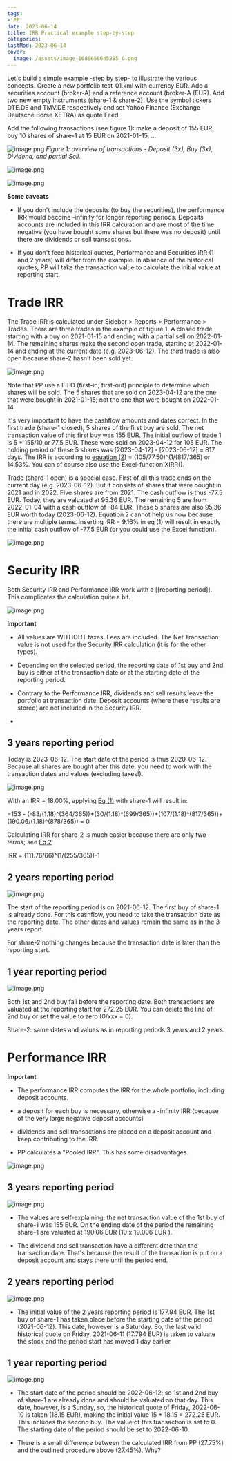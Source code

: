 ```yaml
---
tags:
- PP
date: 2023-06-14
title: IRR Practical example step-by-step
categories:
lastMod: 2023-06-14
cover:
  image: /assets/image_1686658645885_0.png
---
```

Let's build a simple example -step by step- to illustrate the various concepts. Create a new portfolio test-01.xml with currency EUR. Add a securities account (broker-A) and a reference account (broker-A (EUR). Add two new empty instruments (share-1 & share-2). Use the symbol tickers DTE.DE and TMV.DE respectively and set Yahoo Finance (Exchange Deutsche Börse XETRA) as quote Feed.

Add the following transactions (see figure 1): make a deposit of 155 EUR, buy 10 shares of share-1 at 15 EUR on 2021-01-15, ...

![image.png](/assets/image_1686655443984_0.png) 
*Figure 1: overview of transactions - Deposit (3x), Buy (3x), Dividend, and partial Sell.*

![image.png](/assets/image_1686658645885_0.png)

![image.png](/assets/image_1686658672294_0.png)

**Some caveats**

  + If you don't include the deposits (to buy the securities), the performance IRR would become -infinity for longer reporting periods. Deposits accounts are included in this IRR calculation and are most of the time negative (you have bought some shares but there was no deposit) until there are dividends or sell transactions..

  + If you don't feed historical quotes, Performance and Securities IRR (1 and 2 years) will differ from the example. In absence of the historical quotes, PP will take the transaction value to calculate the initial value at reporting start.

# Trade IRR

The Trade IRR is calculated under Sidebar > Reports > Performance > Trades. There are three trades in the example of figure 1. A closed trade starting with a buy on 2021-01-15 and ending with a partial sell on 2022-01-14. The remaining shares make the second open trade, starting at 2022-01-14 and ending at the current date (e.g. 2023-06-12). The third trade is also open because share-2 hasn't been sold yet.

![image.png](/assets/image_1686597528267_0.png)

Note that PP use a FIFO (first-in; first-out) principle to determine which shares will be sold. The 5 shares that are sold on 2023-04-12 are the one that were bought in 2021-01-15; not the one that were bought on 2022-01-14.

It's very important to have the cashflow amounts and dates correct. In the first trade (share-1 closed), 5 shares of the first buy are sold. The net transaction value of this first buy was 155 EUR. The initial outflow of trade 1 is 5 * 155/10 or 77.5 EUR. These were sold on 2023-04-12 for 105 EUR. The holding period of these 5 shares was [2023-04-12] - [2023-06-12] = 817 days. The IRR is according to [equation (2)](64857685-4763-47b1-84c4-ecd9c446e6a1) = (105/77.50)^(1/(817/365) or 14.53%.  You can of course also use the Excel-function XIRR().

Trade (share-1 open) is a special case. First of all this trade ends on the current day (e.g. 2023-06-12). But it consists of shares that were bought in 2021 and in 2022. Five shares are from 2021. The cash outflow is thus -77.5 EUR. Today, they are valuated at 95.36 EUR. The remaining 5 are from 2022-01-04 with a cash outflow of -84 EUR. These 5 shares are also 95.36 EUR worth today (2023-06-12). Equation 2 cannot help us now because there are multiple terms. Inserting IRR = 9.16% in eq (1) will result in exactly the initial cash outflow of -77.5 EUR (or you could use the Excel function).

![image.png](/assets/image_1686647319766_0.png)



# Security IRR

Both Security IRR and Performance IRR work with a [[reporting period]]. This complicates the calculation quite a bit.

![image.png](/assets/image_1686649799830_0.png)

**Important**

  + All values are WITHOUT taxes. Fees are included. The Net Transaction value is not used for the Security IRR calculation (it is for the other types).

  + Depending on the selected period, the  reporting date of 1st buy and 2nd buy is either at the transaction date or at the starting date of the reporting period.

  + Contrary to the Performance IRR, dividends and sell results leave the portfolio at transaction date. Deposit accounts (where these results are stored) are not included in the Security IRR.

  + 

## 3 years reporting period

Today is 2023-06-12. The start date of the period is thus 2020-06-12. Because all shares are bought after this date, you need to work with the transaction dates and values (excluding taxes!).

![image.png](/assets/image_1686655683120_0.png)

With an IRR = 18.00%, applying [Eq (1)](6484aa54-0f35-4a82-9d76-6a8a9abb0af6) with share-1 will result in:

=153 - (-83/(1.18)^(364/365))+(30/(1.18)^(699/365))+(107/(1.18)^(817/365))+(190.06/(1.18)^(878/365)) = 0

Calculating IRR for share-2 is much easier because there are only two terms; see [Eq 2](64857685-4763-47b1-84c4-ecd9c446e6a1)

IRR = (111.76/66)^(1/(255/365))-1



## 2 years reporting period



![image.png](/assets/image_1686655768645_0.png)

The start of the reporting period is on 2021-06-12. The first buy of share-1 is already done. For this cashflow, you need to take the transaction date as the reporting date. The other dates and values remain the same as in the 3 years report.

For share-2 nothing changes because the transaction date is later than the reporting start.





## 1 year reporting period

![image.png](/assets/image_1686655804917_0.png)

Both 1st and 2nd buy fall before the reporting date. Both transactions are valuated at the reporting start for 272.25 EUR. You can delete the line of 2nd buy or set the value to zero (0/xxx = 0).

Share-2: same dates and values as in reporting periods 3 years and 2 years.

# Performance IRR

**Important**

  + The performance IRR computes the IRR for the whole portfolio, including deposit accounts.

  + a deposit for each buy is necessary, otherwise a -infinity IRR (because of the very large negative deposit accounts)

  + dividends and sell transactions are placed on a deposit account and keep contributing to the IRR.

  + PP calculates a "Pooled IRR". This has some disadvantages.

![image.png](/assets/image_1686640782465_0.png)

## 3 years reporting period

![image.png](/assets/image_1686597879102_0.png)

  + The values are self-explaining: the net transaction value of the 1st buy of share-1 was 155 EUR. On the ending date of the period the remaining share-1 are valuated at 190.06 EUR (10 x 19.006 EUR ).

  + The dividend and sell transaction have a different date than the transaction date. That's because the result of the transaction is put on a deposit account and stays there until the period end.

## 2 years reporting period

![image.png](/assets/image_1686597842060_0.png)

  + The initial value of the 2 years reporting period is 177.94 EUR. The 1st buy of share-1 has taken place before the starting date of the period (2021-06-12). This date, however is a Saturday. So, the last valid historical quote on Friday, 2021-06-11 (17.794 EUR) is taken to valuate the stock and the period start has moved 1 day earlier.

## 1 year reporting period

![image.png](/assets/image_1686597794897_0.png)

  + The start date of the period should be 2022-06-12; so 1st and 2nd buy of share-1 are already done and should be valuated on that day. This date, however, is a Sunday, so, the historical quote of Friday, 2022-06-10 is taken (18.15 EUR), making the initial value 15 * 18.15 = 272.25 EUR. This includes the second buy. The value of this transaction is set to 0. The starting date of the period should be set to 2022-06-10.

  + There is a small difference between the calculated IRR from PP (27.75%) and the outlined procedure above (27.45%). Why?


